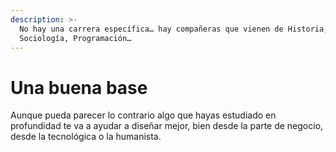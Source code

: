 ```yaml
---
description: >-
  No hay una carrera específica… hay compañeras que vienen de Historia,
  Sociología, Programación…
---
```


# Una buena base

Aunque pueda parecer lo contrario algo que hayas estudiado en profundidad te va a ayudar a diseñar mejor, bien desde la parte de negocio, desde la tecnológica o la humanista.
